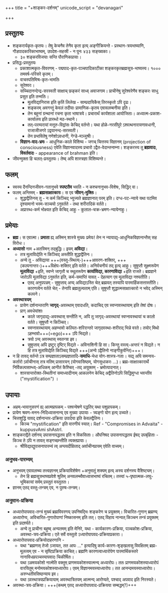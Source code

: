 +++
title = "+शाङ्कर-दर्शनम्"
unicode_script = "devanagari"

+++

## प्रस्तुतयः
- शङ्करार्यकृत-कृतयः। तेषु केचनैव तेनैव कृता इत्य् अङ्गीक्रियन्ते - प्रस्थान-त्रयभाष्याणि, गौडपादकारिकाभाष्यम्, उपदेश-सहस्री - न पुनः ४३३ सङ्ख्यकाः।
  - ३० शङ्करविजयाः सन्ति पौराणिकप्रायाः। 
- प्रसिद्ध-प्रस्तुतयः
  - प्रकाशात्मकृत-विवरणम् - पद्मपाद-कृत-पञ्चपादिकाटीका शङ्करकृतब्रह्मसूत्र-भाष्यस्य। १००० तमवर्ष-परिसरे कृतम्।
  - वाचस्पतिमिश्र-कृत-भामतिः 
  - सुरेश्वरः।
  - सच्चिदानन्देन्द्र-सरस्वती साक्षाच् छङ्करं साध्व् अवाजगाम। प्राचीनेषु सुरेश्वरेणैव शङ्करः साधु प्रसुत इति तन्मतिः। 
    - मूलविद्यानिरास इति कृतिं लिलेख - साम्प्रदायिकैस् तिरस्कृतो ऽपि दृढः। 
    - शङ्करम् अवगन्तुं केवलं तदीयाः प्रामाणिक-कृतय एवावलम्बनीया इति।
    - तेन बहूनां ग्रन्थानां रचना कृता भाषात्रये। प्रचारार्थं कार्यशाला आयोजिताः। अध्यात्म-प्रकाश-कार्यालय इति प्रारब्धो मठ-स्थाने। 
    - तत्-परम्परायां मत्तूरु-विद्वांसः केचिद् वर्तन्ते। यथा होळे-नरसीपुरे ऽश्वत्थनारायणावधानी, राजाजीजगरे ऽद्वयानन्द-सरस्वती।
    - तेन प्रभावितेषु गणेशोऽवधानी, गॆग्डे-मञ्जुश्रीः।
  - **विज्ञान-वाद-भ्रमः** - आधुनिक-काले विशिष्य - जगच् चित्तस्य विज्ञानम् (projection of consciousness) एवेति विज्ञानवादस्य प्रचारो ऽद्वैत-वेदान्तनाम्ना। शङ्करस्य तु **ब्रह्मवादः**, **विवर्तवादः** - appearance of brahman इति।  
- जीवन्मुक्ता हि चलत्-प्रस्तुतयः। तेष्व् अपि शास्त्रज्ञा विशिष्यन्ते। 

## फलम्
- स्वस्य दैनन्दिनजीवन-गतानुभवे **स्पष्टतैव** भवति - न कश्चनानुभव-विशेषः, सिद्धिर् वा।
- फलम् अन्तिमम् - **ब्रह्मसाक्षात्कारः**। स एव **जीवन्-मुक्तिः**।
  - शुद्धाद्वैतिनस् तु - न कर्म किञ्चिद् भ्युज्यते ब्रह्मज्ञानात् परम् इति। दग्ध-पट-न्याये यथा पटमिव दृश्यामानो भस्म-सञ्चयो ऽनुवर्तते - तथा शरीरादिकं वर्तते। 
  - अप्रारब्ध-कर्म भोक्ष्यत इति केचिद् आहुः - कुलाल-चक्र-भ्रमण-न्यायेनाहुः। 

## प्रमेयाः
- **ब्रह्म**। स एवात्मा। **प्रमाता** ह्य् अस्मिन् शास्त्रे मुख्यः प्रमेयः! तेन न न्यायाद्य्-आधुनिकविज्ञानान्तैस् सह विरोधः।
- **अध्यासो** नाम +अतस्मिन् तद्बुद्धिः। इयम् **अविद्या**।
  - तत्र मूलाविद्येति न किञ्चिद् अस्तीति शुद्धाद्वैतिनः। 
  - अन्ये तु - अविद्याया +++(वस्तु-स्थित्य्-)+++आवरण-शक्तिर्, +++(कल्पनान्तर-)+++विक्षेप-शक्तिर् इति वर्तते। अनिर्वचनीयं तद् इत्य् आहुः। सुषुप्तौ सूक्ष्मरूपेण **मूलाविद्या** +इति, स्वप्ने जागृतौ च स्थूलरूपेण **कार्याविद्या, कारणाविद्या** +इति राजते। ब्रह्मज्ञने जातेऽपि मूलाविद्या ऽनुवर्तत इति, कर्म-समाप्तिं यावत् - देहत्याग एव मूलाविद्या नश्यतीति।
    - एतद् अनुपपन्नम् - सुषुप्ताव् अप्य् अविद्याऽस्ति चेत् ब्रह्मवत् तस्यापि पारमार्हिकसत्तास्तीति। कारणत्वेन वर्तते चेत् - तेनापि ब्रह्मतुल्यताम् एति। सुषुप्तौ शुद्धात्मसाक्षात्कारो न भवेद् अस्मिन् कल्पने।
- **अवस्थात्रयम्**
  - प्रायेण दर्शनान्तराणि **जागृद्**-अवस्थाम् एवादधति, कदाचिद् एव स्वप्नावस्थायाम् इति तेषां दोषः।
  - प्राग् अवधेयांशाः
    - काले जागृदाद्य्-अवस्थास् सन्तीति न, अपि तु जागृद्-अवस्थायां स्वप्नावस्थायां च कालो वर्तते। सुषुप्तौ न किञ्चित्।
    - स्वप्नावस्थायाम् अहम्भावो कल्पित-शरिरान्तरे जागृदवस्था-शरीराद् भिन्ने वरते। तयोर् मिथो ऽहम्भावो+++(=ego)+++ ऽपि भिद्यते।
    - त्रयो ऽप्य् अवस्थास् स्वतन्त्रा इव।
    - सुषुप्ताव् अपि द्रष्टुर् दृष्टिर् विद्यते - अविनाशिनी हि सा। किन्तु वस्त्व्-अन्तरं न विद्यते। न हि तत्र मूलाविद्येति किञ्चिद् विद्यते +++(अन्ये ऽद्वैतिनो नाङ्गीकुर्वन्ति)+++।
- न हि तावद् वर्तन्ते ऽत्र सम्प्रज्ञाताऽसम्प्रज्ञातादि-**समाधि**-भेधा योग-शास्त्र-गताः। यद्य् अपि समन्वय-कर्तारो ऽर्वाचीनास् तत्र मतिम् प्रासारयन् (योगवासिष्ठम्, योगसुधाकरः …)। ब्रह्म-साक्षात्कारार्थे निर्विकल्पसाम्ध्य्-अधिकम् आनीतं कैश्चित् -तद् अयुक्तम् - भ्रमोत्पादनात्।
  - शास्त्रान्तरोक्त-स्थितीनां समाध्यादीनाम् आकलनेन केचिद् अद्वैतिनोऽपि सिद्धिमुग्धा भवन्तीव ("mystification") ।

## उपायाः
- अहम्-भावानुसरणं ह्य् आत्मप्रापकम् - पश्वन्वेषणे पद्धतिर् यथा पशुप्रापकम्। 
- प्रायेण श्रवण-मनन-निदिध्यासनान्य् एव मुख्या उपायाः - त्र्यङ्गो योग इत्य् उच्यते। 
- चित्तशुद्धिं यावद् दर्शनान्तर-प्रक्रिया उपादेया इति केवलद्वैतिनः।
  - किञ्च "mystification" इति वारणीयं स्यात्। Ref - "Compromises in Advaita" - kuppusvAmi shAstrI.
- शाङ्कराद्वैते दर्शनय् उपासनापद्धतय इति न विकसिताः। औपनिषद उपासनापद्धतय ईषद् उपबृंहिताः - किञ्च ते ऽपि न तावत् सङ्गच्छन्तीति त्यक्तप्रायाः।
  - श्रीविद्याद्युपासनापारम्यं त्व् अप्पयदीक्षिताद् अर्वाचीनप्रायम् एवेति वाच्यम्।

### अनुभव-पारम्यम्
- अनुभवम् एवावलम्ब्य तत्त्वज्ञानम् प्रक्रियाविशेषेण +अनुमातुं शक्यम् इत्य् अस्य दर्शनस्य वैशिष्ट्यम्।
  - तेन हि ब्रह्मसूत्रभाष्यप्रवेशे श्रुतिम् अनवलम्ब्यैवाध्यासभाष्यं रचितम्। तस्यां ५-पृष्ठात्मक-लघु-भूमिकायां सर्वम् प्रस्तुतं वस्तुततः।
- ज्ञानम् एतद् वस्तु-तन्त्रम् एव, न पुरुष-तन्त्रम्।

### अनुमान-प्रक्रिया
- अध्यारोपापवाद-तन्त्रं मुख्यं ब्रह्मविवरणय् उपनिषद्भिः शङ्करेण च प्रयुक्तम्। विचारित-गुणान् ब्रह्मण्य् अध्यारोप्य, अविचारित-गुणारोपाणां निष्कासनम् इति तत्। एतद् विहाय नान्यत् किञ्चन तन्त्रं प्रयुक्तम् इति प्रदर्श्यते। 
  - अन्ये तु प्राचीना बहुष्व् अन्यतमम् इति मेनिरे, यथा - कार्यकारण-प्रक्रिया, पञ्चकोश-प्रक्रिया, अवस्था-त्रय-प्रक्रिया। एते सर्वे वस्तुतो ऽध्यारोपापवद-प्रक्रियाप्रकाराः।
- अध्यारोपापवाद-प्रक्रियोदाहरणानि -
  - यथा "ब्रह्मणस् तेजो ऽजायत, तत आपः …" इत्यादिषु कार्य-कारण-शृङ्खलासु विवक्षितम् ब्रह्म-मूलत्वम् एव - न सृष्टिप्रक्रिया काचित्। ब्रह्मणि कारणत्वाध्यारोपेण पारमार्थिकस्तरे नानाविधप्रपञ्चस्यापवादः चिकीर्षितः।
  - यथा ऽन्नमयकोशो नात्मेति वक्तुम् प्राणमयकोशस्यात्मन्य् अध्यारोपः। ततः प्राणमयकोशस्याध्यारोपं वारयितुम् मनोमयकोशस्याध्यारोपः। एवम् विज्ञानमयस्याध्यारोपः। तत आनन्दमयस्याध्यारोपः। अरुन्धतीवसिष्ठन्याय इव।
  - यथा ऽवस्थात्रयप्रक्रियायाम् अवस्थात्रितयम् आत्मन्य् आरोप्यते, पश्चाद् अपवाद इति निरस्यते। 
- अवस्था-त्रय-प्रक्रिया। +++(कथम् एतद् अध्यारोपापवाद-प्रक्रियया सम्बद्धम्?)+++
